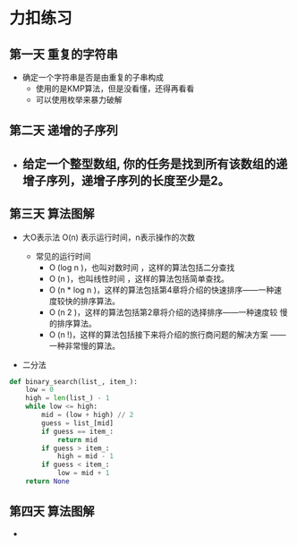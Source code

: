 # 力扣练习
## 第一天 重复的字符串
- 确定一个字符串是否是由重复的子串构成
    - 使用的是KMP算法，但是没看懂，还得再看看
    - 可以使用枚举来暴力破解
## 第二天 递增的子序列
- 给定一个整型数组, 你的任务是找到所有该数组的递增子序列，递增子序列的长度至少是2。
    - 
## 第三天 算法图解
- 大O表示法   O(n)  表示运行时间，n表示操作的次数
    - 常见的运行时间 
        - O (log n )，也叫对数时间 ，这样的算法包括二分查找
        - O (n )，也叫线性时间 ，这样的算法包括简单查找。
        - O (n * log n )，这样的算法包括第4章将介绍的快速排序——一种速 度较快的排序算法。
        - O (n 2 )，这样的算法包括第2章将介绍的选择排序——一种速度较 慢的排序算法。
        - O (n !)，这样的算法包括接下来将介绍的旅行商问题的解决方案 ——一种非常慢的算法。

- 二分法
```python
def binary_search(list_, item_):
    low = 0
    high = len(list_) - 1
    while low <= high:
        mid = (low + high) // 2
        guess = list_[mid]
        if guess == item_:
            return mid
        if guess > item_:
            high = mid - 1
        if guess < item_:
            low = mid + 1
    return None
```

## 第四天 算法图解
- 